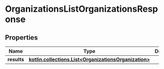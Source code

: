 
# OrganizationsListOrganizationsResponse

## Properties
Name | Type | Description | Notes
------------ | ------------- | ------------- | -------------
**results** | [**kotlin.collections.List&lt;OrganizationsOrganization&gt;**](OrganizationsOrganization.md) |  | 



